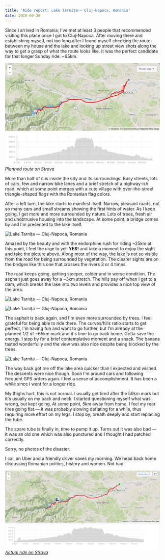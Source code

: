 ```yaml
---
title: 'Ride report: Lake Tarnița — Cluj-Napoca, Romania'
date: 2019-09-30
---
```


Since I arrived in Romania, I've met at least 3 people that recommended visiting this place once I got to Cluj-Napoca. After moving there and establishing myself, not too long after I found myself checking the route between my house and the lake and looking up street view shots along the way to get a grasp of what the route looks like. It was the perfect candidate for that longer Sunday ride: ~65km.

![Planned route on Strava](./images/0.png)_Planned route on Strava_

More than half of it is inside the city and its surroundings. Busy streets, lots of cars, few and narrow bike lanes and a brief stretch of a highway-ish road, which at some point merges with a cute village with over-the-street triangle-shaped flags with the Romanian flag colors.

After a left turn, the lake starts to manifest itself. Narrow, pleasant roads, not so many cars and small streams showing the first hints of water. As I keep going, I get more and more surrounded by nature. Lots of trees, fresh air and unobtrusive housing into the landscape. At some point, a bridge comes by and I'm presented to the lake itself.

![Lake Tarnița — Cluj-Napoca, Romania](./images/1.jpeg)

Amazed by the beauty and with the endorphine rush for riding ~25km at this point, I feel the urge to yell **YES!** and take a moment to enjoy the sight and take the picture above. Along most of the way, the lake is not so visible from the road for being surrounded by vegetation. The clearer sights are on the bridges like this one that crosses the rivers 3 or 4 times.

The road keeps going, getting steeper, colder and in worse condition. The asphalt just goes away for a ~3km stretch. The hills pay off when I get to a dam, which breaks the lake into two levels and provides a nice top view of the area.

![Lake Tarnița — Cluj-Napoca, Romania](./images/2.jpg)

![Lake Tarnița — Cluj-Napoca, Romania](./images/2-1.jpg)

The asphalt is back again, and I'm even more surrounded by trees. I feel grateful for being able to ride there. The curves/hills ratio starts to get perfect, I'm having fun and want to go further, but I'm already at the planned 1/2 of ~65km mark and it's time to go back home. Gotta save the energy. I stop by for a brief contemplative moment and a snack. The banana tasted wonderfully and the view was also nice despite being blocked by the trees.

![Lake Tarnița — Cluj-Napoca, Romania](./images/4.jpg)

The way back got me off the lake area quicker than I expected and wished. The descents were nice though. Soon I'm around cars and following frequent GPS orders again. I feel a sense of accomplishment. It has been a while since I went for a longer ride.

My thighs hurt, this is not normal. I usually get tired after the 50km mark but it's usually on my back and neck. I started questioning myself what was wrong, but kept going. At some point, 5km away from home, I feel my rear tires going flat — it was probably slowing deflating for a while, thus requiring more effort on my legs. I stop by, breath deeply and start replacing the tube.

The spare tube is finally in, time to pump it up. Turns out it was also bad — it was an old one which was also punctured and I thought I had patched correctly.

Sorry, no photos of the disaster.

I call an Uber and a friendly driver saves my morning. We head back home discussing Romanian politics, history and women. Not bad.

[![Actual ride on Strava](./images/5.png)_Actual ride on Strava_](https://www.strava.com/activities/2748460282)
